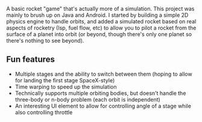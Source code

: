 A basic rocket "game" that's actually more of a simulation. This project was mainly to brush up on Java and Android. I started by building a simple 2D physics engine to handle orbits, and added a simulated rocket based on real aspects of rocketry (Isp, fuel flow, etc) to allow you to pilot a rocket from the surface of a planet into orbit (or beyond, though there's only one planet so there's nothing to see beyond).

## Fun features
* Multiple stages and the ability to switch between them (hoping to allow for landing the first stage SpaceX-style)
* Time warping to speed up the simulation
* Technically supports multiple orbiting bodies, but doesn't handle the three-body or n-body problem (each orbit is independent)
* An interesting UI element to allow for controlling angle of a stage while also controlling throttle

